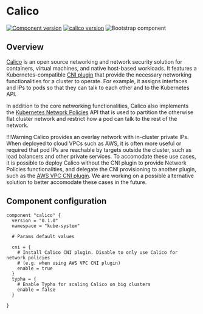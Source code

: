 # Calico

[![Component version](https://img.shields.io/badge/dynamic/yaml?color=blue&label=component+version&query=$.entries.calico[0].version&url=https%3A%2F%2Fcharts.mikamai.com%2Fkaravel%2Findex.yaml&style=for-the-badge)](./calico.md)
[![calico version](https://img.shields.io/badge/dynamic/yaml?color=blue&label=calico+version&query=$.entries.calico[0].appVersion&url=https%3A%2F%2Fcharts.mikamai.com%2Fkaravel%2Findex.yaml&style=for-the-badge)](https://projectcalico.org)
![Bootstrap component](https://img.shields.io/badge/bootstrap-true-orange?style=for-the-badge)

## Overview

[Calico] is an open source networking and network security solution for containers, virtual machines, and native host-based workloads.
It features a Kubernetes-compatible [CNI plugin] that provide the necessary networking functionalities for a cluster to operate.
For example, it assigns interfaces and IPs to pods so that they can talk to each other and to the Kubernetes API.

In addition to the core networking functionalities, Calico also implements the [Kubernetes Network Policies] API that is 
used to partition the otherwise flat cluster network and restrict how a pod can talk to the rest of the network.

!!!Warning
    Calico provides an overlay network with in-cluster private IPs. When deployed to cloud VPCs such as AWS, it
    is often more useful or required that pod IPs are reachable by targets outside the cluster, such as load balancers
    and other private services. To accomodate these use cases, it is possible to deploy Calico without the CNI plugin
    to provide Network Policies functionalities, and delegate the CNI provisioning to another plugin, such as the 
    [AWS VPC CNI plugin]. We are working on a possible alternative solution to better accomodate these cases in the future.

## Component configuration

```hcl
component "calico" {
  version = "0.1.0"
  namespace = "kube-system"

  # Params default values

  cni = {
    # Install Calico CNI plugin. Disable to only use Calico for network policies
    # (e.g. when using AWS VPC CNI plugin)
    enable = true
  }
  typha = {
    # Enable Typha for scaling Calico on big clusters
    enable = false
  }

}
```

[Calico]: https://projectcalico.org
[CNI plugin]: https://github.com/containernetworking/cni
[Kubernetes Network Policies]: https://kubernetes.io/docs/concepts/services-networking/network-policies/
[AWS VPC CNI plugin]: https://docs.aws.amazon.com/eks/latest/userguide/pod-networking.html
